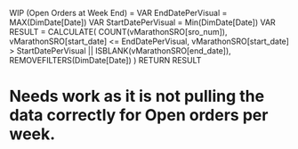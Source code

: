 WIP (Open Orders at Week End) = 
VAR EndDatePerVisual = MAX(DimDate[Date])
VAR StartDatePerVisual = Min(DimDate[Date])
VAR RESULT = 
CALCULATE(
    COUNT(vMarathonSRO[sro_num]),
    vMarathonSRO[start_date] <= EndDatePerVisual,
    vMarathonSRO[start_date] > StartDatePerVisual
    ||
    ISBLANK(vMarathonSRO[end_date]),
    REMOVEFILTERS(DimDate[Date])
)
RETURN
RESULT
# Needs work as it is not pulling the data correctly for Open orders per week.